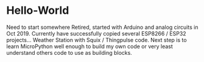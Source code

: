 # Hello-World
Need to start somewhere
Retired, started with Arduino and analog circuits in Oct 2019. Currently have successfully copied several ESP8266 / ESP32 projects... Weather Station with Squix / Thingpulse code.
Next step is to learn MicroPython well enough to build my own code or very least understand others code to use as building blocks.
